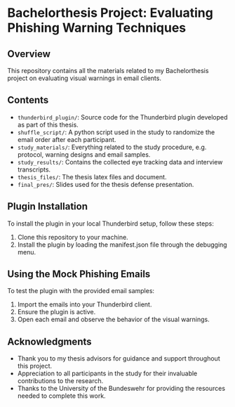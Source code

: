 # Bachelorthesis Project: Evaluating Phishing Warning Techniques

## Overview

This repository contains all the materials related to my Bachelorthesis project on evaluating visual warnings in email clients.

## Contents

- `thunderbird_plugin/`: Source code for the Thunderbird plugin developed as part of this thesis.
- `shuffle_script/`: A python script used in the study to randomize the email order after each participant.
- `study_materials/`: Everything related to the study procedure, e.g. protocol, warning designs and email samples.
- `study_results/`: Contains the collected eye tracking data and interview transcripts.
- `thesis_files/`: The thesis latex files and document.
- `final_pres/`: Slides used for the thesis defense presentation.

## Plugin Installation

To install the plugin in your local Thunderbird setup, follow these steps:
1. Clone this repository to your machine.
2. Install the plugin by loading the manifest.json file through the debugging menu.

## Using the Mock Phishing Emails

To test the plugin with the provided email samples:
1. Import the emails into your Thunderbird client.
2. Ensure the plugin is active.
3. Open each email and observe the behavior of the visual warnings.

## Acknowledgments

- Thank you to my thesis advisors for guidance and support throughout this project.
- Appreciation to all participants in the study for their invaluable contributions to the research.
- Thanks to the University of the Bundeswehr for providing the resources needed to complete this work.


